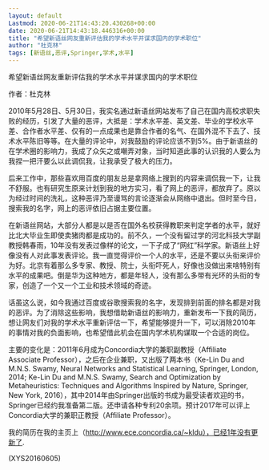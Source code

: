 ```yaml
---
layout: default
Lastmod: 2020-06-21T14:43:20.430268+00:00
date: 2020-06-21T14:43:18.446316+00:00
title: "希望新语丝网友重新评估我的学术水平并谋求国内的学术职位"
author: "杜克林"
tags: [新语丝,恶评,Springer,学术,水平]
---
```


希望新语丝网友重新评估我的学术水平并谋求国内的学术职位

作者：杜克林

2010年5月28日、5月30日，我实名通过新语丝网站发布了自己在国内高校求职失败的经历，引发了大量的恶评，大抵是：学术水平差、英文差、毕业的学校水平差、合作者水平差、仅有的一点成果也是靠合作者的名气、在国外混不下去了、技术水平陈旧等等。在大量的评论中，对我鼓励的评论应该不到5%。由于新语丝的在学术圈的影响力，我成了众矢之或嘲弄对象，当时知道此事的认识我的人要么为我捏一把汗要么以此调侃我，让我承受了极大的压力。

后来工作中，那些喜欢用百度的朋友总是拿网络上搜到的内容来调侃我一下，让我不舒服。也有研究生原来计划到我的地方实习，看了网上的恶评，都放弃了。原以为经过时间的洗礼，这种恶评乃至谩骂的言论逐渐会从网络中退出。但时至今日，搜索我的名字，网上的恶评依旧占据主要位置。

在新语丝网站，大部分人都是以是否在国外名校获得教职来判定学者的水平，就好比北大毕业生即使卖猪肉都是成功的。前不久，一个没有留过学的河北科技大学副教授韩春雨，10年没有发表过像样的论文，一下子成了“网红”科学家。新语丝上好像没有人对此事发表评论。我一直觉得评价一个人的水平，还是不要以头衔来评价为好。北京有着那么多专家、教授、院士，头衔吓死人，好像也没做出来啥特别有水平的成果吧。倒是华为这种地方，都是年轻人，没有那么多带有光环的头衔的专家，创造了一个又一个工业和技术领域的奇迹。

话虽这么说，如今我通过百度或谷歌搜索我的名字，发现排到前面的排名都是对我的恶评。为了消除这些影响，我想借助新语丝的影响力，重新发布一下我的简历，想让网友们对我的学术水平重新评估一下，希望能够提升一下，可以消除2010年的事情对我的负面影响，也希望借此机会在国内学术机构谋取一个合适的岗位。

主要的变化是：2011年6月成为Concordia大学的兼职副教授（Affiliate Associate Professor），之后在企业兼职，又出版了两本书（Ke-Lin Du and M.N.S. Swamy, Neural Networks and Statistical Learning, Springer, London, 2014; Ke-Lin Du and M.N.S. Swamy, Search and Optimization by Metaheuristics: Techniques and Algorithms Inspired by Nature, Springer, New York, 2016），其中2014年由Springer出版的书成为最受读者欢迎的书，Springer已经约我准备第二版。还申请各种专利20余项。预计2017年可以评上Concordia大学的兼职正教授（Affiliate Professor）。

我的简历在我的主页上（http://www.ece.concordia.ca/~kldu），已经1年没有更新了.

(XYS20160605)

